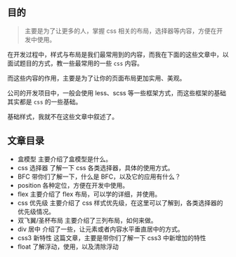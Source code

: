 ## 目的

> 主要是为了让更多的人，掌握 css 相关的布局，选择器等内容，方便在开发中使用。

在开发过程中，样式与布局是我们最常用到的内容，而我在下面的这些文章中，以面试题目的方式，教一些最常用的一些 `css` 内容。

而这些内容的作用，主要是为了让你的页面布局更加实用、美观。

公司的开发项目中，一般会使用 less、scss 等一些框架方式，而这些框架的基础其实都是 `css` 的一些基础。

基础样式，我就不在这些文章中叙述了。

## 文章目录

- 盒模型
  主要介绍了盒模型是什么。
- css 选择器
  了解一下 css 各类选择器，具体的使用方式。
- BFC
  带你们了解一下，什么是 BFC，以及它的应用有什么？
- position
  各种定位，方便在开发中使用。
- flex
  主要介绍了 flex 布局，可以学的详细，并使用。
- css 优先级
  主要介绍了 css 样式优先级，在这里可以了解到，各类选择器的优先级情况。
- 双飞翼/圣杯布局
  主要介绍了三列布局，如何来做。
- div 居中
  介绍了一些，让元素或者内容水平垂直居中的方式。
- css3 新特性
  这篇文章，主要是带你们了解一下 css3 中新增加的特性
- float
  了解浮动，使用，以及清除浮动

